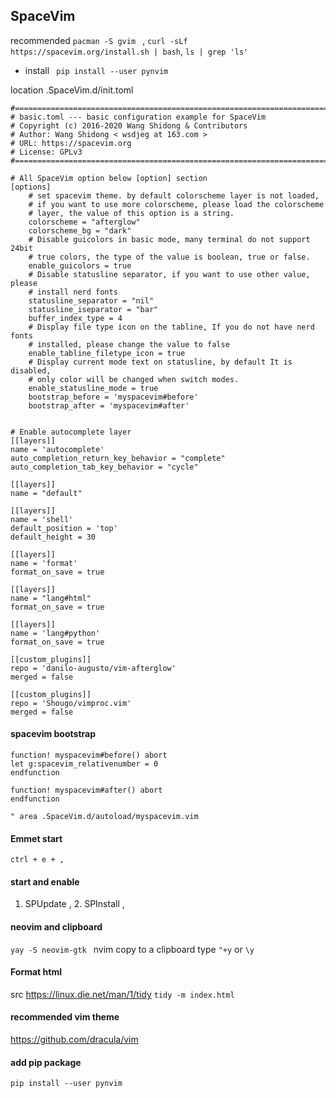 ## SpaceVim 
recommended ```pacman -S gvim ``` ,
``` curl -sLf https://spacevim.org/install.sh | bash ```, ```ls | grep 'ls'```
+ install ``` pip install --user pynvim```

location .SpaceVim.d/init.toml
```
#=============================================================================
# basic.toml --- basic configuration example for SpaceVim
# Copyright (c) 2016-2020 Wang Shidong & Contributors
# Author: Wang Shidong < wsdjeg at 163.com >
# URL: https://spacevim.org
# License: GPLv3
#=============================================================================

# All SpaceVim option below [option] section
[options]
    # set spacevim theme. by default colorscheme layer is not loaded,
    # if you want to use more colorscheme, please load the colorscheme
    # layer, the value of this option is a string.
    colorscheme = "afterglow"
    colorscheme_bg = "dark"
    # Disable guicolors in basic mode, many terminal do not support 24bit
    # true colors, the type of the value is boolean, true or false.
    enable_guicolors = true
    # Disable statusline separator, if you want to use other value, please
    # install nerd fonts
    statusline_separator = "nil"
    statusline_iseparator = "bar"
    buffer_index_type = 4
    # Display file type icon on the tabline, If you do not have nerd fonts
    # installed, please change the value to false
    enable_tabline_filetype_icon = true
    # Display current mode text on statusline, by default It is disabled,
    # only color will be changed when switch modes.
    enable_statusline_mode = true
    bootstrap_before = 'myspacevim#before'
    bootstrap_after = 'myspacevim#after'


# Enable autocomplete layer
[[layers]]
name = 'autocomplete'
auto_completion_return_key_behavior = "complete"
auto_completion_tab_key_behavior = "cycle"

[[layers]]
name = "default"

[[layers]]
name = 'shell'
default_position = 'top'
default_height = 30

[[layers]]
name = 'format'
format_on_save = true

[[layers]]
name = "lang#html"
format_on_save = true

[[layers]]
name = 'lang#python'
format_on_save = true

[[custom_plugins]]
repo = 'danilo-augusto/vim-afterglow'
merged = false

[[custom_plugins]]
repo = 'Shougo/vimproc.vim'
merged = false

```
#### spacevim bootstrap
```
function! myspacevim#before() abort
let g:spacevim_relativenumber = 0
endfunction

function! myspacevim#after() abort
endfunction

" area .SpaceVim.d/autoload/myspacevim.vim 
```
#### Emmet start
``` ctrl + e + , ```
#### start and enable
1. SPUpdate , 2. SPInstall ,
#### neovim and clipboard
```yay -S neovim-gtk ``` nvim  copy to a clipboard type ``` "+y ``` or ```\y```
#### Format html
src <https://linux.die.net/man/1/tidy>
```tidy -m index.html```
#### recommended vim theme 
<https://github.com/dracula/vim> 
#### add pip package
```pip install --user pynvim```
